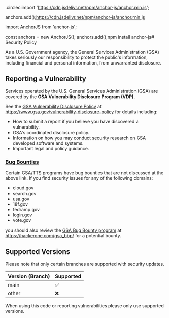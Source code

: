 .circleciimport 'https://cdn.jsdelivr.net/npm/anchor-js/anchor.min.js';

anchors.add();https://cdn.jsdelivr.net/npm/anchor-js/anchor.min.js<script src="https://cdn.jsdelivr.net/npm/anchor-js/anchor.min.js"></script>
<script>
   anchors.add();
</script>import AnchorJS from 'anchor-js';

const anchors = new AnchorJS();
anchors.add();npm install anchor-js# Security Policy

As a U.S. Government agency, the General Services Administration (GSA) takes
seriously our responsibility to protect the public's information, including
financial and personal information, from unwarranted disclosure.

## Reporting a Vulnerability

Services operated by the U.S. General Services Administration (GSA)
are covered by the **GSA Vulnerability Disclosure Program (VDP)**.

See the [GSA Vulnerability Disclosure Policy](https://gsa.gov/vulnerability-disclosure-policy)
at <https://www.gsa.gov/vulnerability-disclosure-policy> for details including:

* How to submit a report if you believe you have discovered a vulnerability.
* GSA's coordinated disclosure policy.
* Information on how you may conduct security research on GSA developed
  software and systems.
* Important legal and policy guidance.

### [Bug Bounties](https://hackerone.com/gsa_bbp)

Certain GSA/TTS programs have bug bounties that are not discussed at the above link. If you find security issues for any of the following domains:

* cloud.gov
* search.gov
* usa.gov
* 18f.gov
* fedramp.gov
* login.gov
* vote.gov
  
you should also review the [GSA Bug Bounty program](https://hackerone.com/gsa_bbp) at <https://hackerone.com/gsa_bbp/> for a potential bounty.

## Supported Versions

Please note that only certain branches are supported with security updates.

| Version (Branch) | Supported          |
| ---------------- | ------------------ |
| main             | :white_check_mark: |
| other            | :x:                |

When using this code or reporting vulnerabilities please only use supported
versions.
